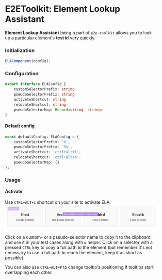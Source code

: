 # E2EToolkit: Element Lookup Assistant

**Element Lookup Assistant** being a part of `e2e-toolkit` allows you to look up a particular element's **test id** very quickly.

### Initialization
```ts
ELAComponent(config);
```

### Configuration
```ts
export interface ELAConfig {
    customSelectorPrefix: string
    pseudoSelectorPrefix: string
    activateShortcut: string
    relocateShortcut: string
    pseudoSelectorMap: Record<string, string>
}
```
#### Default config
```ts
const defaultConfig: ELAConfig = {
    customSelectorPrefix: '%',
    pseudoSelectorPrefix: '%%',
    activateShortcut: 'ctrl+alt+l',
    relocateShortcut: 'ctrl+alt+p',
    pseudoSelectorMap: {}
};

```

### Usage
#### Activate
Use `CTRL+ALT+L` shortcut on your site to activate ELA
![ELA interface](./docs/ela-interface.png)

Click on a custom- or a pseudo-selector name to copy it to the clipboard and use it in your test cases along with `q` helper.
Click on a selector with a pressed `CTRL` key to copy a full path to the element (but remember it's not necessary to use a full path to reach the element, keep it as short as possible).

You can also use `CTRL+ALT+P` to change tooltip's positioning if tooltips start overlapping each other.


